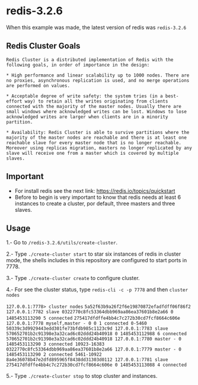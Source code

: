 # redis-3.2.6

When this example was made, the latest version of redis was `redis-3.2.6`

## Redis Cluster Goals

`Redis Cluster is a distributed implementation of Redis with the following goals, in order of importance in the design:`

`* High performance and linear scalability up to 1000 nodes. There are no proxies, asynchronous replication is used, and no merge operations are performed on values. `

`* Acceptable degree of write safety: the system tries (in a best-effort way) to retain all the writes originating from clients connected with the majority of the master nodes. Usually there are small windows where acknowledged writes can be lost. Windows to lose acknowledged writes are larger when clients are in a minority partition.`

`* Availability: Redis Cluster is able to survive partitions where the majority of the master nodes are reachable and there is at least one reachable slave for every master node that is no longer reachable. Moreover using replicas migration, masters no longer replicated by any slave will receive one from a master which is covered by multiple slaves.`

## Important

* For install redis see the next link: https://redis.io/topics/quickstart 
* Before to begin is very important to know that redis needs at least 6 instances to create a cluster, por default, three masters and three slaves.

## Usage

1.- Go to `/redis-3.2.6/utils/create-cluster`.

2.- Type `./create-cluster start` to star six instances of redis in cluster mode, the shells includes in this repository are configured to start ports in 7778.

3.- Type `./create-cluster create` to configure cluster.

4.- For see the cluster status, type `redis-cli -c -p 7778` and then `cluster nodes`

`127.0.0.1:7778> cluster nodes`
`5a52f63b9a26f2f6e19870872efadfdff06f86f2 127.0.0.1:7782 slave 0322770c8fc53364dbb969aa86ea37601b8e2a66 0 1485453113290 5 connected`
`275417dfdffe4bb4c7c272b30cd7fcf8664c606e 127.0.0.1:7778 myself,master - 0 0 1 connected 0-5460`
`50339c3d9929443edd301fe73bfdb985c1123c9d 127.0.0.1:7783 slave 570652701b2c91398e3a32cad6c02ddd24b40918 0 1485453112988 6 connected`
`570652701b2c91398e3a32cad6c02ddd24b40918 127.0.0.1:7780 master - 0 1485453113290 3 connected 10923-16383`
`0322770c8fc53364dbb969aa86ea37601b8e2a66 127.0.0.1:7779 master - 0 1485453113290 2 connected 5461-10922`
`8a4e36078b47e2dfd895965f8438dd31303d0112 127.0.0.1:7781 slave 275417dfdffe4bb4c7c272b30cd7fcf8664c606e 0 1485453113088 4 connected`

5.- Type `./create-cluster stop` to stop cluster and instances.
